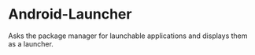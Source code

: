# Android-Launcher

Asks the package manager for launchable applications and displays them as a launcher.
